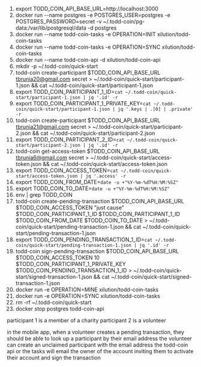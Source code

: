 1. export TODD_COIN_API_BASE_URL=http://localhost:3000
2. docker run --name postgres -e POSTGRES_USER=postgres -e POSTGRES_PASSWORD=secret -v ~/.todd-coin/pg-data:/var/lib/postgresql/data -d postgres
3. docker run --name todd-coin-tasks -e OPERATION=INIT xilution/todd-coin-tasks
4. docker run --name todd-coin-tasks -e OPERATION=SYNC xilution/todd-coin-tasks
5. docker run --name todd-coin-api -d  xilution/todd-coin-api
6. mkdir -p ~/.todd-coin/quick-start
7. todd-coin create-participant $TODD_COIN_API_BASE_URL tbrunia20@gmail.com secret > ~/.todd-coin/quick-start/participant-1.json && cat ~/.todd-coin/quick-start/participant-1.json
8. export TODD_COIN_PARTICIPANT_1_ID=`cat ~/.todd-coin/quick-start/participant-1.json | jq '.id' -r`
9. export TODD_COIN_PARTICIPANT_1_PRIVATE_KEY=`cat ~/.todd-coin/quick-start/participant-1.json | jq '.keys | .[0] | .private' -r`
10. todd-coin create-participant $TODD_COIN_API_BASE_URL tbrunia21@gmail.com secret > ~/.todd-coin/quick-start/participant-2.json && cat ~/.todd-coin/quick-start/participant-2.json
11. export TODD_COIN_PARTICIPANT_2_ID=`cat ~/.todd-coin/quick-start/participant-2.json | jq '.id' -r`
12. todd-coin get-access-token $TODD_COIN_API_BASE_URL tbrunia6@gmail.com secret > ~/.todd-coin/quick-start/access-token.json && cat ~/.todd-coin/quick-start/access-token.json
13. export TODD_COIN_ACCESS_TOKEN=`cat ~/.todd-coin/quick-start/access-token.json | jq '.access' -r`
14. export TODD_COIN_FROM_DATE=`date -u +"%Y-%m-%dT%H:%M:%SZ"`
15. export TODD_COIN_TO_DATE=`date -u +"%Y-%m-%dT%H:%M:%SZ"`
16. env | grep TODD_COIN
17. todd-coin create-pending-transaction $TODD_COIN_API_BASE_URL $TODD_COIN_ACCESS_TOKEN "just cause" $TODD_COIN_PARTICIPANT_1_ID $TODD_COIN_PARTICIPANT_1_ID $TODD_COIN_FROM_DATE $TODD_COIN_TO_DATE > ~/.todd-coin/quick-start/pending-transaction-1.json && cat ~/.todd-coin/quick-start/pending-transaction-1.json
18. export TODD_COIN_PENDING_TRANSACTION_1_ID=`cat ~/.todd-coin/quick-start/pending-transaction-1.json | jq '.id' -r`
19. todd-coin sign-pending-transaction $TODD_COIN_API_BASE_URL $TODD_COIN_ACCESS_TOKEN 10 $TODD_COIN_PARTICIPANT_1_PRIVATE_KEY $TODD_COIN_PENDING_TRANSACTION_1_ID > ~/.todd-coin/quick-start/signed-transaction-1.json && cat ~/.todd-coin/quick-start/signed-transaction-1.json
20. docker run -e OPERATION=MINE xilution/todd-coin-tasks
21. docker run -e OPERATION=SYNC xilution/todd-coin-tasks
22. rm -rf ~/.todd-coin/quick-start
23. docker stop postgres todd-coin-api

participant 1 is a member of a charity
participant 2 is a volunteer

in the mobile app, when a volunteer creates a pending transaction, they should be able to look up a participant by their email address
the volunteer can create an unclaimed participant with the email address
the todd-coin api or the tasks will email the owner of the account inviting them to activate their account and sign the transaction